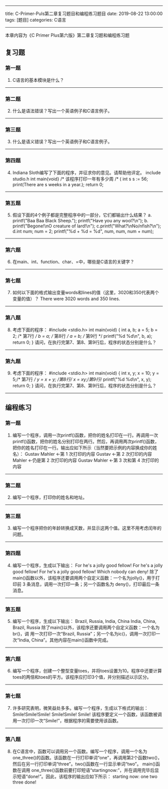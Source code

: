 ﻿---

title: C-Primer-Puls第二章复习题目和编程练习题目
date: 2019-08-22 13:00:00
tags: [题目]
categories: C语言

---


本章内容为《C Primer Plus第六版》第二章复习题和编程练习题

## 复习题

### 第一题
1. C语言的基本模块是什么？

----------

### 第二题
2. 什么是语法错误？写出一个英语例子和C语言例子。

<!--more-->
----------

### 第三题
3. 什么是语义错误？写出一个英语例子和C语言例子。


----------

### 第四题
4. Indiana Sloth编写了下面的程序，并征求你的意见。请帮助他评定。
        include studio.h
        int main{void} /* 该程序打印一年有多少周 /*
        (
            int s s := 56;
            print(There are s weeks in a year.);
            return 0;

----------

### 第五题
5. 假设下面的4个例子都是完整程序中的一部分，它们都输出什么结果？
        a. printf("Baa Baa Black Sheep.");
        printf("Have you any wool?\n");
        b. printf("Begone!\nO creature of lard!\n");
        c.printf("What?\nNo/nfish?\n");
        d.int num;
        num = 2;
        printf("%d + %d = %d", num, num, num + num);

----------

### 第六题
6. 在main、int、function、char、=中，哪些是C语言的关键字？

----------

### 第七题
7. 如何以下面的格式输出变量words和lines的值（这里，3020和350代表两个变量的值）？
There were 3020 words and 350 lines.

----------

### 第八题
8. 考虑下面的程序：
        #include <stdio.h>
        int main(void)
        {
            int a, b;
            a = 5;
            b = 2; /* 第7行 */
            b = a; /* 第8行 */
            a = b; /* 第9行 */
            printf("%d %d\n", b, a);
            return 0;
        }
 请问，在执行完第7、第8、第9行后，程序的状态分别是什么？

 ----------

### 第九题
9. 考虑下面的程序：
        #include <stdio.h>
        int main(void)
        {
        int x, y;
        x = 10;
        y = 5;/* 第7行 */
        y = x + y; /*第8行*/
        x = x*y;/*第9行*/
        printf("%d %d\n", x, y); return 0;
        }
请问，在执行完第7、第8、第9行后，程序的状态分别是什么？

----------


## 编程练习

### 第一题
1. 编写一个程序，调用一次printf()函数，把你的姓名打印在一行。再调用一次printf()函数，把你的姓名分别打印在两行。然后，再调用两次printf()函数，把你的姓名打印在一行。输出应如下所示（当然要把示例的内容换成你的姓名）：
        Gustav Mahler   <-第 1 次打印的内容
        Gustav          <-第 2 次打印的内容
        Mahler          <-仍是第 2 次打印的内容
        Gustav Mahler   <-第 3 次和第 4 次打印的内容

----------

### 第二题
2. 编写一个程序，打印你的姓名和地址。

----------

### 第三题
3. 编写一个程序把你的年龄转换成天数，并显示这两个值。这里不用考虑闰年的问题。

----------

### 第四题
4. 编写一个程序，生成以下输出：
         For he's a jolly good fellow!
         For he's a jolly good fellow!
         For he's a jolly good fellow!
         Which nobody can deny!
 除了 main()函数以外，该程序还要调用两个自定义函数：一个名为jolly()，用于打印前 3 条消息，调用一次打印一条；另一个函数名为 deny()，打印最后一条消息。

----------

### 第五题
5. 编写一个程序，生成以下输出：
        Brazil, Russia, India, China
        India, China,
        Brazil, Russia
除了main()以外，该程序还要调用两个自定义函数：一个名为br()，调
用一次打印一次“Brazil, Russia”；另一个名为ic()，调用一次打印一次“India, China”。其他内容在main()函数中完成。

----------

### 第六题
6. 编写一个程序，创建一个整型变量toes，并将toes设置为10。程序中还要计算toes的两倍和toes的平方。该程序应打印3个值，并分别描述以示区分。

----------

### 第七题
7. 许多研究表明，微笑益处多多。编写一个程序，生成以下格式的输出：
        Smile!Smile!Smile!
        Smile!Smile!
        Smile!
该程序要定义一个函数，该函数被调用一次打印一次“Smile!”，根据程序的需要使用该函数。

----------

### 第八题
8. 在C语言中，函数可以调用另一个函数。编写一个程序，调用一个名为one_three()的函数。该函数在一行打印单词“one”，再调用第2个函数two()，然后在另一行打印单词“three”。two()函数在一行显示单词“two”。 main()函数在调用 one_three()函数前要打印短语“startingnow:”，并在调用完毕后显示短语“done!”。因此，该程序的输出应如下所示：
        starting now:
        one
        two
        three
        done!

